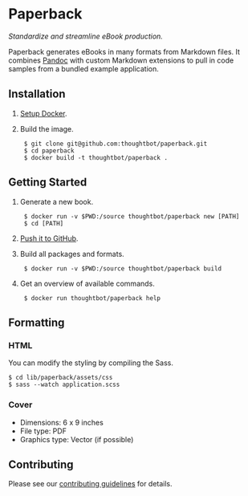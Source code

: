 # Paperback

*Standardize and streamline eBook production.*

Paperback generates eBooks in many formats from Markdown files. It combines
[Pandoc](http://johnmacfarlane.net/pandoc/index.html) with custom Markdown
extensions to pull in code samples from a bundled example application.

## Installation

1. [Setup Docker](https://docs.docker.com/installation).

1. Build the image.

        $ git clone git@github.com:thoughtbot/paperback.git
        $ cd paperback
        $ docker build -t thoughtbot/paperback .

## Getting Started

1. Generate a new book.

        $ docker run -v $PWD:/source thoughtbot/paperback new [PATH]
        $ cd [PATH]

1. [Push it to GitHub](http://git.io/bxAu).

1. Build all packages and formats.

        $ docker run -v $PWD:/source thoughtbot/paperback build

1. Get an overview of available commands.

        $ docker run thoughtbot/paperback help

## Formatting

### HTML

You can modify the styling by compiling the Sass.

    $ cd lib/paperback/assets/css
    $ sass --watch application.scss

### Cover

* Dimensions: 6 x 9 inches
* File type: PDF
* Graphics type: Vector (if possible)

## Contributing

Please see our [contributing guidelines](CONTRIBUTING.md) for details.
